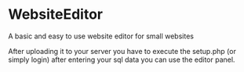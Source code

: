 WebsiteEditor
=============

A basic and easy to use website editor for small websites

After uploading it to your server you have to execute the setup.php (or simply login) after entering your sql data you can use the editor panel.
